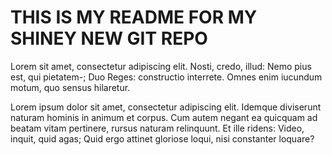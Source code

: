 # THIS IS MY README FOR MY SHINEY NEW GIT REPO

Lorem sit amet, consectetur adipiscing elit. Nosti, credo, illud: Nemo pius est, qui pietatem-; Duo Reges: constructio interrete. Omnes enim iucundum motum, quo sensus hilaretur.

Lorem ipsum dolor sit amet, consectetur adipiscing elit. Idemque diviserunt naturam hominis in animum et corpus. Cum autem negant ea quicquam ad beatam vitam pertinere, rursus naturam relinquunt. Et ille ridens: Video, inquit, quid agas; Quid ergo attinet gloriose loqui, nisi constanter loquare?

